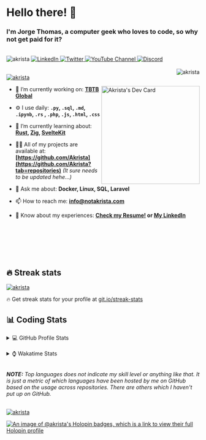 # Hello there! 👋

### I'm Jorge Thomas, a computer geek who loves to code, so why not get paid for it?

</br>

<div align="left">
<img src="https://komarev.com/ghpvc/?username=akrista&label=Profile%20views&color=0e75b6&style=flat" alt="akrista" />
  <a href="https://www.linkedin.com/in/akrista/">
    <img
      src="https://img.shields.io/static/v1?logo=linkedin&style=flat&color=0072b1&label=LinkedIn&message=%E2%9B%B3"
      alt="LinkedIn"
    />
  </a>
  <a href="https://twitter.com/akristax">
    <img
      src="https://img.shields.io/badge/follow-%40akristax-1DA1F2?logo=twitter&style=flat&label=Twitter&color=0072b1&logoColor=ffffff"
      alt="Twitter"
    />
  </a>
    <a href="https://www.youtube.com/channel/UCXJa_ZGSEtalwFNbsupmjtg">
<img alt="YouTube Channel" src="https://img.shields.io/youtube/channel/subscribers/UCXJa_ZGSEtalwFNbsupmjtg?style=flat&color=0072b1&logoColor=ffffff&logo=youtube&label=Youtube">
  </a>
      <a href="https://discordapp.com/users/Akrista#1410">
<img alt="Discord" src="https://img.shields.io/discord/354241190947717120?style=flat&color=0072b1&logoColor=ffffff&logo=discord&label=Discord">
  </a>
<!--   <a href="https://www.threads.net/@notakrista"> -->
<!--     <img src="https://thread-count.vercel.app/thread-count/notakrista" alt="Akrista's Threads Account"> -->
<!-- </a> -->
  </br>
  </br>
  <a href="https://discordapp.com/users/Akrista#1410">
  <img align="right" src="https://lanyard.cnrad.dev/api/130525871277735937" alt="akrista" />
  </a>

  <p align="left">
  <a href="https://github.com/ryo-ma/github-profile-trophy">
  <img src="https://github-profile-trophy.vercel.app/?username=akrista&theme=gruvbox&no-bg=true&row=2&column=3&no-frame=true" alt="akrista" />
  </a>
  </p>

<!--   <a href="https://github.com/kittinan/spotify-github-profile" target="_blank"> -->
<!-- <img -->
<!--       width="256" -->
<!--       align="right" -->
<!--       src="https://spotify-github-profile.vercel.app/api/view?uid=21ca7hmfvx4lpeb37y7fs2vpq&cover_image=true&theme=default&show_offline=false&background_color=121212&interchange=false" -->
<!--       alt="Akrista's Spotify" -->
<!--     /> -->
<!-- </a> -->

<a href="https://app.daily.dev/akrista"><img src="https://api.daily.dev/devcards/v2/nQnOqdJn5BJngPoIsO4MP.png?type=default&r=hj6" width="256" align="right" alt="Akrista's Dev Card"/></a>

- 🔭 I’m currently working on: **[TBTB Global](https://tbtb.global/)**

- ⚙️ I use daily: **`.py`, `.sql`, `.md`, `.ipynb`, `.rs` , `.php`, `.js`, `.html`, `.css`**

- 🌱 I’m currently learning about: **[Rust](https://github.com/rust-lang/rust), [Zig](https://github.com/ziglang/zig), [SvelteKit](https://kit.svelte.dev/)**

- 👨‍💻 All of my projects are available at: **[https://github.com/Akrista](https://github.com/Akrista?tab=repositories)** _(It sure needs to be updated hehe...)_

- 💬 Ask me about: **Docker, Linux, SQL, Laravel**

- 📫 How to reach me: **info@notakrista.com**

- 📄 Know about my experiences: **[Check my Resume!](https://drive.google.com/file/d/1bDduXngJVVVsnUU1-Z36JSxIotYRIbOf/view?usp=drive_link) or [My LinkedIn](https://linkedin.com/in/akrista/)**

</br>
</br>
</br>
</br>
</br>

## 🔥 Streak stats

<a href="https://github.com/DenverCoder1/github-readme-streak-stats">
<img src="https://github-readme-streak-stats.herokuapp.com/?user=akrista&theme=gruvbox" alt="akrista" />
</a>

<p>🔥 Get streak stats for your profile at <a href="https://git.io/streak-stats">git.io/streak-stats</a></p>

## 📊 Coding Stats

<details>
<summary>💻 GitHub Profile Stats</summary>

</br>

<a href="https://github.com/anuraghazra/github-readme-stats">
<img src="https://github-readme-stats.vercel.app/api?username=akrista&show_icons=true&locale=en&theme=gruvbox" alt="Akrista's Github Stats" />
</a>

<a href="https://github.com/anuraghazra/github-readme-stats">
<img src="https://github-readme-stats.vercel.app/api/top-langs/?username=akrista&show_icons=true&locale=en&theme=gruvbox&layout=compact" alt="Most Used Languages" />
</a>

</details>

</br>

<details>
<summary>⌚ Wakatime Stats</summary>

</br>

<a href="https://github.com/anuraghazra/github-readme-stats">
<img src="https://github-readme-stats.vercel.app/api/wakatime?username=akrista&show_icons=true&locale=en&layout=compact&theme=gruvbox" alt="akrista" />
</a>

</br>

<!--START_SECTION:waka-->
![Code Time](http://img.shields.io/badge/Code%20Time-9%2C478%20hrs%2059%20mins-blue)

![Lines of code](https://img.shields.io/badge/From%20Hello%20World%20I%27ve%20Written-34.9%20million%20lines%20of%20code-blue)

**🐱 My GitHub Data** 

> 📦 519.1 kB Used in GitHub's Storage 
 > 
> 🏆 211 Contributions in the Year 2025
 > 
> 💼 Opted to Hire
 > 
> 📜 111 Public Repositories 
 > 
> 🔑 37 Private Repositories 
 > 
**I'm an Early 🐤** 

```text
🌞 Morning                2140 commits        █████░░░░░░░░░░░░░░░░░░░░   19.06 % 
🌆 Daytime                4158 commits        █████████░░░░░░░░░░░░░░░░   37.03 % 
🌃 Evening                4581 commits        ██████████░░░░░░░░░░░░░░░   40.79 % 
🌙 Night                  351 commits         █░░░░░░░░░░░░░░░░░░░░░░░░   03.13 % 
```
📅 **I'm Most Productive on Monday** 

```text
Monday                   2320 commits        █████░░░░░░░░░░░░░░░░░░░░   20.66 % 
Tuesday                  1665 commits        ████░░░░░░░░░░░░░░░░░░░░░   14.83 % 
Wednesday                1851 commits        ████░░░░░░░░░░░░░░░░░░░░░   16.48 % 
Thursday                 912 commits         ██░░░░░░░░░░░░░░░░░░░░░░░   08.12 % 
Friday                   1429 commits        ███░░░░░░░░░░░░░░░░░░░░░░   12.72 % 
Saturday                 1046 commits        ██░░░░░░░░░░░░░░░░░░░░░░░   09.31 % 
Sunday                   2007 commits        ████░░░░░░░░░░░░░░░░░░░░░   17.87 % 
```


📊 **This Week I Spent My Time On** 

```text
🕑︎ Time Zone: America/Caracas

💬 Programming Languages: 
Other                    106 hrs 55 mins     █████████████████░░░░░░░░   68.94 % 
Bash                     10 hrs 21 mins      ██░░░░░░░░░░░░░░░░░░░░░░░   06.68 % 
JSON                     6 hrs 42 mins       █░░░░░░░░░░░░░░░░░░░░░░░░   04.33 % 
SQL                      6 hrs 41 mins       █░░░░░░░░░░░░░░░░░░░░░░░░   04.32 % 
PHP                      6 hrs 32 mins       █░░░░░░░░░░░░░░░░░░░░░░░░   04.22 % 

🔥 Editors: 
Google Calendar          94 hrs 43 mins      ███████████████░░░░░░░░░░   61.07 % 
Cursor                   36 hrs 24 mins      ██████░░░░░░░░░░░░░░░░░░░   23.47 % 
Neovim                   12 hrs 47 mins      ██░░░░░░░░░░░░░░░░░░░░░░░   08.25 % 
Excel                    11 hrs 11 mins      ██░░░░░░░░░░░░░░░░░░░░░░░   07.21 % 

💻 Operating System: 
Unknown OS               94 hrs 43 mins      ███████████████░░░░░░░░░░   61.07 % 
Windows                  49 hrs 30 mins      ████████░░░░░░░░░░░░░░░░░   31.92 % 
Linux                    10 hrs 52 mins      ██░░░░░░░░░░░░░░░░░░░░░░░   07.01 % 
```

**I Mostly Code in PHP** 

```text
PHP                      15 repos            █████░░░░░░░░░░░░░░░░░░░░   20.27 % 
TypeScript               4 repos             █░░░░░░░░░░░░░░░░░░░░░░░░   05.41 % 
Astro                    3 repos             █░░░░░░░░░░░░░░░░░░░░░░░░   04.05 % 
Blade                    3 repos             █░░░░░░░░░░░░░░░░░░░░░░░░   04.05 % 
Rust                     3 repos             █░░░░░░░░░░░░░░░░░░░░░░░░   04.05 % 
```




 Last Updated on 19/10/2025 00:37:36 UTC
<!--END_SECTION:waka-->

**These Readme stats are generated using github action [awesome-readme-stats](https://github.com/anmol098/waka-readme-stats)**

</details>

</br>

_**NOTE:** Top languages does not indicate my skill level or anything like that. It is just a metric of which languages have been hosted by me on GitHub based on the usage across repositories. There are others which I haven't put up on GitHub._

</br>

<a href="https://github.com/ashutosh00710/github-readme-activity-graph">
<img src="https://github-readme-activity-graph.vercel.app/graph?username=Akrista&theme=gruvbox" alt="akrista" />
</a>

</br>

[![An image of @akrista's Holopin badges, which is a link to view their full Holopin profile](https://holopin.me/akrista)](https://holopin.io/@akrista)

